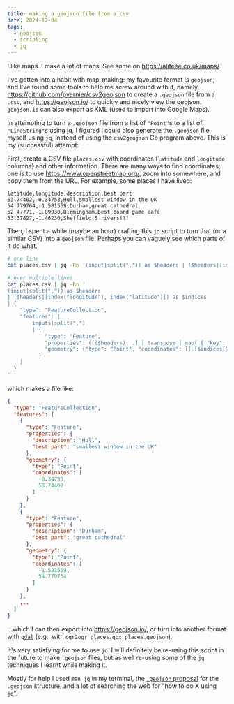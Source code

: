 ```yaml
---
title: making a geojson file from a csv
date: 2024-12-04
tags:
  - geojson
  - scripting
  - jq
---
```

I like maps. I make a lot of maps. See some on <https://alifeee.co.uk/maps/>.

I've gotten into a habit with map-making: my favourite format is `geojson`, and I've found some tools to help me screw around with it, namely <https://github.com/pvernier/csv2geojson> to create a `.geojson` file from a `.csv`, and <https://geojson.io/> to quickly and nicely view the geojson. `geojson.io` can also export as KML (used to import into Google Maps).

In attempting to turn a `.geojson` file from a list of `"Point"`s to a list of `"LineString"`s using [jq](https://jqlang.github.io/jq/), I figured I could also generate the `.geojson` file myself using `jq`, instead of using the `csv2geojson` Go program above. This is my (successful) attempt:

First, create a CSV file `places.csv` with coordinates (`latitude` and `longitude` columns) and other information. There are many ways to find coordinates; one is to use <https://www.openstreetmap.org/>, zoom into somewhere, and copy them from the URL. For example, some places I have lived:

```csv
latitude,longitude,description,best part
53.74402,-0.34753,Hull,smallest window in the UK
54.779764,-1.581559,Durham,great cathedral
52.47771,-1.89930,Birmingham,best board game café
53.37827,-1.46230,Sheffield,5 rivers!!!
```

Then, I spent a while (maybe an hour) crafting this `jq` script to turn that (or a similar CSV) into a `geojson` file. Perhaps you can vaguely see which parts of it do what.

```bash
# one line
cat places.csv | jq -Rn '(input|split(",")) as $headers | ($headers|[index("longitude"), index("latitude")]) as $indices | {"type": "FeatureCollection", "features": [inputs|split(",") | {"type": "Feature", "properties": ([($headers), .] | transpose | map( { "key": .[0], "value": .[1] } ) | from_entries | del(.latitude, .longitude)), "geometry": {"type": "Point", "coordinates": [(.[$indices[0]]|tonumber), (.[$indices[1]]|tonumber)]}}]}'

# over multiple lines
cat places.csv | jq -Rn '
(input|split(",")) as $headers
| ($headers|[index("longitude"), index("latitude")]) as $indices
| {
    "type": "FeatureCollection",
    "features": [
        inputs|split(",")
        | {
            "type": "Feature",
            "properties": ([($headers), .] | transpose | map( { "key": .[0], "value": .[1] } ) | from_entries | del(.latitude, .longitude)),
            "geometry": {"type": "Point", "coordinates": [(.[$indices[0]]|tonumber), (.[$indices[1]]|tonumber)]}
          }
    ]
  }
'
```

which makes a file like:

```json
{
  "type": "FeatureCollection",
  "features": [
    {
      "type": "Feature",
      "properties": {
        "description": "Hull",
        "best part": "smallest window in the UK"
      },
      "geometry": {
        "type": "Point",
        "coordinates": [
          -0.34753,
          53.74402
        ]
      }
    },
    {
      "type": "Feature",
      "properties": {
        "description": "Durham",
        "best part": "great cathedral"
      },
      "geometry": {
        "type": "Point",
        "coordinates": [
          -1.581559,
          54.779764
        ]
      }
    },
    ...
  ]
}
```

...which I can then export into <https://geojson.io/>, or turn into another format with [`gdal`](https://gdal.org/en/latest/programs/ogr2ogr.html) (e.g., with `ogr2ogr places.gpx places.geojson`).

It's very satisfying for me to use `jq`. I will definitely be re-using this script in the future to make `.geojson` files, but as well re-using some of the `jq` techniques I learnt while making it.

Mostly for help I used `man jq` in my terminal, the [`.geojson` proposal](https://datatracker.ietf.org/doc/html/rfc7946#section-3.1.4) for the `.geojson` structure, and a lot of searching the web for "how to do X using `jq`".
